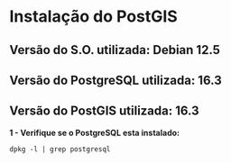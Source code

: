 <h1>Instalação do PostGIS</h1>
<h2>Versão do S.O. utilizada: Debian 12.5</h2>
<h2>Versão do PostgreSQL utilizada: 16.3</h2>
<h2>Versão do PostGIS utilizada: 16.3</h2>

**1 - Verifique se o PostgreSQL esta instalado:**

`dpkg -l | grep postgresql`


